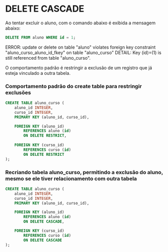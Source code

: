 # DELETE CASCADE

Ao tentar excluir o aluno, com o comando abaixo é exibida a mensagem abaixo:

```sql
DELETE FROM aluno WHERE id = 1;
```

ERROR:  update or delete on table "aluno" violates foreign key constraint "aluno_curso_aluno_id_fkey" on table "aluno_curso"
DETAIL:  Key (id)=(1) is still referenced from table "aluno_curso".

O comportamento padrão é restringir a exclusão de um registro que já esteja vinculado a outra tabela.

### Comportamento padrão do create table para restringir exclusões

```sql
CREATE TABLE aluno_curso (
    aluno_id INTEGER,
    curso_id INTEGER,
    PRIMARY KEY (aluno_id, curso_id),

    FOREIGN KEY (aluno_id)
        REFERENCES aluno (id)
        ON DELETE RESTRICT,
    
    FOREIGN KEY (curso_id)
        REFERENCES curso (id)
        ON DELETE RESTRICT
);
```

### Recriando tabela aluno_curso, permitindo a exclusão do aluno, mesmo se ele tiver relacionamento com outra tabela

```sql
CREATE TABLE aluno_curso (
    aluno_id INTEGER,
    curso_id INTEGER,
    PRIMARY KEY (aluno_id, curso_id),

    FOREIGN KEY (aluno_id)
        REFERENCES aluno (id)
        ON DELETE CASCADE,

    FOREIGN KEY (curso_id)
        REFERENCES curso (id)
        ON DELETE CASCADE
);
```